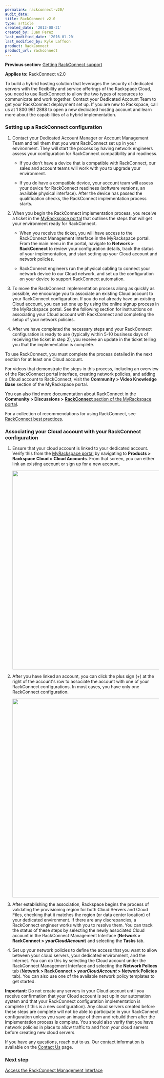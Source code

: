 ```yaml
---
permalink: rackconnect-v20/
audit_date:
title: RackConnect v2.0
type: article
created_date: '2012-08-21'
created_by: Juan Perez
last_modified_date: '2016-01-20'
last_modified_by: Kyle Laffoon
product: RackConnect
product_url: rackconnect
---
```


**Previous section:** [Getting RackConnect support](/how-to/getting-rackconnect-support)

**Applies to:** RackConnect v2.0

To build a hybrid hosting solution that leverages the security of
dedicated servers with the flexibility and service offerings of the
Rackspace Cloud, you need to use RackConnect to allow the two types of
resources to communicate and work together. Contact your Dedicated
Account Team to get your RackConnect deployment set up. If you are
new to Rackspace, call us at 1 800 961 2888 to open a new dedicated hosting
account and learn more about the capabilities of a hybrid
implementation.

### Setting up a RackConnect configuration

1.  Contact your Dedicated Account Manager or Account Management Team
    and tell them that you want RackConnect set up in your environment.
    They will start the process by having network engineers assess your
    configuration for RackConnect compatibility and readiness.

    -   If you don't have a device that is compatible with RackConnect,
        our sales and account teams will work with you to upgrade
        your environment.

    -   If you do have a compatible device, your account team will
        assess your device for RackConnect readiness (software versions,
        an available physical interface). After the device has passed
        the qualification checks, the RackConnect implementation
        process starts.

2.  When you begin the RackConnect implementation process, you receive a
    ticket in the [MyRackspace portal](https://my.rackspace.com/) that
    outlines the steps that will get your environment ready
    for RackConnect.

    -   When you receive the ticket, you will have access to the
        RackConnect Management Interface in the MyRackspace portal. From
        the main menu in the portal, navigate to **Network &gt;
        RackConnect** to review your configuration details, track the
        status of your implementation, and start setting up your Cloud
        account and network policies.

    -   RackConnect engineers run the physical cabling to connect your
        network device to our Cloud network, and set up the
        configuration on your device to support RackConnect automation.

3.  To move the RackConnect implementation process along as
    quickly as possible, we encourage you to associate an existing Cloud
    account to your RackConnect configuration. If you do not already
    have an existing Cloud account, you can set one up by using the
    online signup process in the MyRackspace portal. See the following
    section for instructions on associating your Cloud account with
    RackConnect and completing the setup of your network policies.

4.  After we have completed the necessary steps and your RackConnect
    configuration is ready to use (typically within 5-10 business days
    of receiving the ticket in step 2), you receive an update in the
    ticket telling you that the implementation is complete.

To use RackConnect, you must complete the process detailed in the next
section for at least one Cloud account.

For videos that demonstrate the steps in this process, including an
overview of the RackConnect portal interface, creating network policies,
and adding a Cloud account to RackConnect, visit the **Community &gt;
Video Knowledge Base** section of the MyRackspace portal.

You can also find more documentation about RackConnect in the
**Community &gt; Discussions &gt;** [**RackConnect** section of the
MyRackspace portal](http://my.rackspace.com/csx/community/rackconnect).

For a collection of recommendations for using RackConnect, see
[RackConnect best practices](/how-to/rackconnect-v20-best-practices).

### Associating your Cloud account with your RackConnect configuration

1.  Ensure that your cloud account is linked to your dedicated account.
    Verify this from the
    [MyRackspace portal](https://my.rackspace.com/portal/cloudAccount/list)
    by navigating to **Products &gt; Rackspace Cloud &gt; Cloud
    Accounts**. From that screen, you can either link an existing
    account or sign up for a new account.

    [<img src="{% asset_path rackconnect/rackconnect-v20/MyRack_Link_Cloud_Account.png %}" width="650" />](https://8026b2e3760e2433679c-fffceaebb8c6ee053c935e8915a3fbe7.ssl.cf2.rackcdn.com/field/image/MyRack_Link_Cloud_Account.png)

2.  After you have linked an account, you can click the plus
    sign (+) at the right of the account's row to associate the
    account with one of your RackConnect configurations. In most
    cases, you have only one RackConnect configuration.

    [<img src="{% asset_path rackconnect/rackconnect-v20/MyRack_Associate_with_RC.png %}" width="650" />](https://8026b2e3760e2433679c-fffceaebb8c6ee053c935e8915a3fbe7.ssl.cf2.rackcdn.com/field/image/MyRack_Associate_with_RC.png)

3.  After establishing the association, Rackspace begins the process of
    validating the provisioning region for both Cloud Servers and Cloud
    Files, checking that it matches the region (or data center location)
    of your dedicated environment. If there are any discrepancies, a
    RackConnect engineer works with you to resolve them. You can track
    the status of these steps by selecting the newly associated Cloud
    account in the RackConnect Management Interface (**Network &gt;
    RackConnect &gt; *yourCloudAccount***) and selecting the
    **Tasks** tab.

4.  Set up your network policies to define the access that you want to
    allow between your cloud servers, your dedicated environment, and
    the Internet. You can do this by selecting the Cloud account under
    the RackConnect Management Interface and selecting the **Network
    Polices** tab (**Network &gt; RackConnect &gt; *yourCloudAccount* &gt;
    Network Policies** tab). You can also use one of the available
    network policy templates to get started.

**Important:** Do not create any servers in your Cloud account until you
receive confirmation that your Cloud account is set up in our automation
system and that your RackConnect configuration implementation is
complete (if this is a new configuration). Any cloud servers created
before these steps are complete will not be able to participate in your
RackConnect configuration unless you save an image of them and rebuild
them after the implementation process is complete. You should also
verify that you have network policies in place to allow traffic to and
from your cloud servers before creating new cloud servers.

If you have any questions, reach out to us. Our contact
information is available on the [Contact Us](/how-to/support) page.

### Next step

[Access the RackConnect Management
Interface](/how-to/access-the-rackconnect-management-interface)
